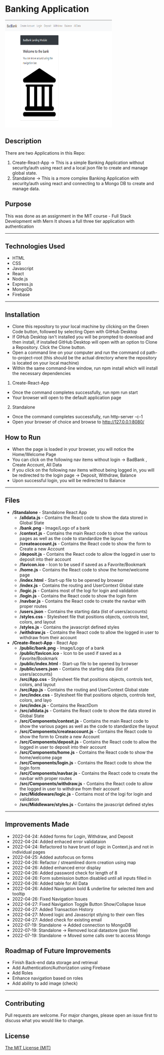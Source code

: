 # Banking Application
<img src="./banking.PNG" height="350px" width="350px"/>

## Description 
There are two Applications in this Repo:
1) Create-React-App -> This is a simple Banking Application without security/auth using react and a local json file to create and manage global state.
2) Standalone -> This is a more complex Banking Application with security/auth using react and connecting to a Mongo DB to create and manage data.

## Purpose 
This was done as an assignment in the MIT course - Full Stack Development with Mern
It shows a full three tier application with authentication

---------

## Technologies Used 
- HTML
- CSS
- Javascript
- React
- Node.js
- Express.js
- MongoDb
- Firebase

---------

## Installation 
- Clone this repository to your local machine by clicking on the Green Code button, followed by selecting Open with GitHub Desktop
- If GtHub Desktop isn't installed you will be prompted to download and then install, if installed GitHub Desktop will open with an option to Clone a Repository. Click the Clone button.
- Open a command line on your computer and run the command cd path-to-project-root (this should be the actual directory where the repository is located on your local machine)
- Within the same command-line window, run npm install which will install the necessary dependencies
1) Create-React-App
- Once the command completes successfully, run npm run start
- Your browser will open to the default application page
2) Standalone
- Once the command completes successfully, run http-server -c-1
- Open your browser of choice and browse to http://127.0.0.1:8080/

## How to Run 
- When the page is loaded in your browser, you will notice the Home/Welcome Page
- You can click on the following nav items without login -> BadBank , Create Account, All Data
- If you click on the following nav items without being logged in, you will be redirected to the login page -> Deposit, Withdraw, Balance
- Upon successful login, you will be redirected to Balance
---------

## Files
- **/Standalone** - Standalone React App
  - **/alldata.js** - Contains the React code to show the data stored in Global State
  - **/bank.png** - Image/Logo of a bank
  - **/context.js** - Contains the main React code to show the various pages as well as the code to standardize the layout
  - **/createaccount.js** - Contains the React code to show the form to Create a new Account
  - **/deposit.js** - Contains the React code to allow the logged in user to deposit into their account
  - **/favicon.ico** - Icon to be used if saved as a Favorite/Bookmark
  - **/home.js** - Contains the React code to show the home/welcome page
  - **/index.html** - Start-up file to be opened by browser
  - **/index.js** - Contains the routing and UserContext Global state
  - **/logic.js** - Contains most of the logi for login and validation
  - **/login.js** - Contains the React code to show the login form
  - **/navbar.js** - Contains the React code to create the navbar with proper routes
  - **/users.json** - Contains the starting data (list of users/accounts)
  - **/styles.css** - Stylesheet file that positions objects, controls text, colors, and layout
  - **/styles.js** - Contains the javascript defined styles
  - **/withdraw.js** - Contains the React code to allow the logged in user to withdraw from their account
- **/Create-React-App** - React App
  - **/public/bank.png** - Image/Logo of a bank
  - **/public/favicon.ico** - Icon to be used if saved as a Favorite/Bookmark
  - **/public/index.html** - Start-up file to be opened by browser
  - **/public/users.json** - Contains the starting data (list of users/accounts)
  - **/src/App.css** - Stylesheet file that positions objects, controls text, colors, and layout
  - **/src/App.js** - Contains the routing and UserContext Global state
  - **/src/index.css** - Stylesheet file that positions objects, controls text, colors, and layo
  - **/src/index.js** - Contains the ReactDom
  - **/src/alldata.js** - Contains the React code to show the data stored in Global State
  - **/src/Components/context.js** - Contains the main React code to show the various pages as well as the code to standardize the layout
  - **/src/Components/createaccount.js** - Contains the React code to show the form to Create a new Account
  - **/src/Components/deposit.js** - Contains the React code to allow the logged in user to deposit into their account
  - **/src/Components/home.js** - Contains the React code to show the home/welcome page
  - **/src/Components/login.js** - Contains the React code to show the login form
  - **/src/Components/navbar.js** - Contains the React code to create the navbar with proper routes
  - **/src/Components/withdraw.js** - Contains the React code to allow the logged in user to withdraw from their account
  - **/src/Middleware/logic.js** - Contains most of the logi for login and validation
  - **/src/Middleware/styles.js** - Contains the javascript defined styles

---------

## Improvements Made
- 2022-04-24: Added forms for Login, Withdraw, and Deposit
- 2022-04-24: Added enhaced error validataion
- 2022-04-24: Refactored to have brunt of logic in Context.js and not in individual pages
- 2022-04-25: Added autofocus on forms
- 2022-04-26: Refactor / streamlined dorm creation using map
- 2022-04-26: Added enhanced error display
- 2022-04-26: Added password check for length of 8
- 2022-04-26: Form submission button disabled until all inputs filled in
- 2022-04-26: Added table for All Data
- 2022-04-26: Added Navigation bold & underline for selected item and tooltip
- 2022-04-26: Fixed Navigation Issues
- 2022-04-27: Fixed Navigation Toggle Button Show/Collapse Issue
- 2022-04-27: Added Transaction History
- 2022-04-27: Moved logic and Javascript stlying to their own files
- 2022-04-27: Added check for existing email
- 2022-07-19: Standalone -> Added connection to MongoDB
- 2022-07-19: Standalone -> Removed local datastore (json file)
- 2022-07-19: Standalone -> Moved some calls over to access Mongo

## Roadmap of Future Improvements
- Finish Back-end data storage and retrieval
- Add Authentication/Authorization using Firebase
- Add Roles
- Enhance navigation based on roles
- Add ability to add image (check)

---------

## Contributing 
Pull requests are welcome. For major changes, please open an issue first to discuss what you would like to change.

## License
[The MIT License (MIT)](https://github.com/slumpbuster/Formik/blob/main/LICENSE)
